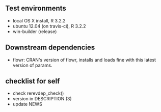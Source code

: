 ## Test environments
* local OS X install, R 3.2.2
* ubuntu 12.04 (on travis-ci), R 3.2.2
* win-builder (release)


## Downstream dependencies

- flowr: CRAN's version of flowr, installs and loads fine with this latest version 
of params.


## checklist for self
- check rerevdep_check()
- version in DESCRIPTION (3)
- update NEWS

